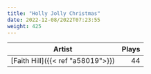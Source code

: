 ```yaml
---
title: "Holly Jolly Christmas"
date: 2022-12-08/2022T07:23:55
weight: 425
---
```




 Artist | Plays 
----- | -----:
[Faith Hill]({{< ref "a58019">}}) | 44
